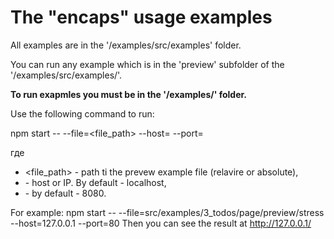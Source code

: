 The "encaps" usage examples
========
All examples are in the '/examples/src/examples' folder.

You can run any example which is in the 'preview' subfolder of the '/examples/src/examples/'.

**To run exapmles you must be in the '/examples/' folder.**

Use the following command to run:

npm start -- --file=<file_path> --host=<host> --port=<port>

где 

* <file_path> - path ti the prevew example file (relavire or absolute),
* <host> - host or IP. By default - localhost,
* <port> - by default - 8080.

For example:
npm start -- --file=src/examples/3_todos/page/preview/stress --host=127.0.0.1 --port=80
Then you can see the result at http://127.0.0.1/
